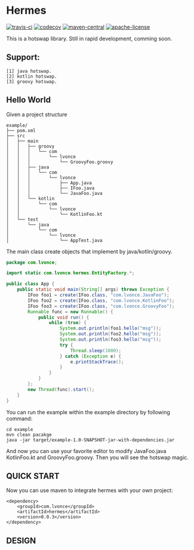 # Hermes
[![travis-ci](https://www.travis-ci.org/thegenius/hermes.svg?branch=master)](https://travis-ci.org/thegenius/hermes)
[![codecov](https://codecov.io/gh/thegenius/hermes/branch/master/graph/badge.svg)](https://codecov.io/gh/thegenius/hermes)
[![maven-central](https://img.shields.io/badge/maven-0.0.2-green.svg)](http://search.maven.org/#search%7Cga%7C1%7Chera)
[![apache-license](https://img.shields.io/badge/license-Apache--2.0-green.svg)](https://www.apache.org/licenses/LICENSE-2.0)  

This is a hotswap library.
Still in rapid development, comming soon.

## Support:  
	[1] java hotswap.  
	[2] kotlin hotswap.  
	[3] groovy hotswap.  

## Hello World
Given a project structure  
```
example/
├── pom.xml
├── src
│   ├── main
│   │   ├── groovy
│   │   │   └── com
│   │   │       └── lvonce
│   │   │           └── GroovyFoo.groovy
│   │   ├── java
│   │   │   └── com
│   │   │       └── lvonce
│   │   │           ├── App.java
│   │   │           ├── IFoo.java
│   │   │           └── JavaFoo.java
│   │   └── kotlin
│   │       └── com
│   │           └── lvonce
│   │               └── KotlinFoo.kt
│   └── test
│       └── java
│           └── com
│               └── lvonce
│                   └── AppTest.java

```
  
The main class create objects that implement by java/kotlin/groovy.
```java
package com.lvonce;

import static com.lvonce.hermes.EntityFactory.*;

public class App {
    public static void main(String[] args) throws Exception {
		IFoo foo1 = create(IFoo.class, "com.lvonce.JavaFoo");
		IFoo foo2 = create(IFoo.class, "com.lvonce.KotlinFoo");
		IFoo foo3 = create(IFoo.class, "com.lvonce.GroovyFoo");
		Runnable func = new Runnable() {
			public void run() {
				while (true) {
					System.out.println(foo1.hello("msg"));
					System.out.println(foo2.hello("msg"));
					System.out.println(foo3.hello("msg"));
					try {
						Thread.sleep(1000);
					} catch (Exception e) {
						e.printStackTrace();
					}
				}
			}	
		};
		new Thread(func).start();
    }
}

```

You can run the example within the example directory by following command:
```
cd example
mvn clean pacakge
java -jar target/example-1.0-SNAPSHOT-jar-with-dependencies.jar
```
And now you can use your favorite editor to modify JavaFoo.java KotlinFoo.kt and GroovyFoo.groovy.
Then you will see the hotswap magic.

## QUICK START
Now you can use maven to integrate hermes with your own project:

```
<dependency>
	<groupId>com.lvonce</groupId>
	<artifactId>hermes</artifactId>
	<version>0.0.3</version>
</dependency>
```

## DESIGN


